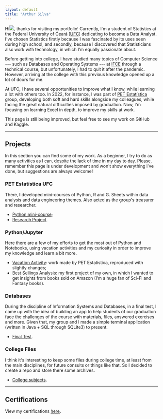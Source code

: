 ```yaml
---
layout: default
title: "Arthur Silva"
---
```


Hi<img class="profile-picture" src="https://cdn.jsdelivr.net/gh/4r7hu3/4r7hu3.github.io/assets/img/logo.jpg">, thanks for visiting my portfolio! Currently, I'm a student of Statistics at the Federal University of Ceará ([UFC](https://www.ufc.br/)) dedicating to become a Data Analyst. I've chosen Statistics firstly because I was fascinated by its uses seen during high school, and secondly, because I discovered that Statisticians also work with technology, in which I'm equally passionate about. 

Before getting into college, I have studied many topics of Computer Science --- such as Databases and Operating Systems --- at [IFCE](https://ifce.edu.br/maracanau) through a technical course, but unfortunately, I had to quit it after the pandemic. However, arriving at the college with this previous knowledge opened up a lot of doors for me.

At UFC, I have several opportunities to improve what I know, while learning a lot with others too. In 2022, for instance, I was part of [PET Estatística](https://sites.google.com/view/petestatisticaufc/) group, developing both soft and hard skills alongside my colleagues, while facing the great natural difficulties imposed by graduation. Now, I'm focusing on learning Excel in depth, to improve my skills at work.

This page is still being improved, but feel free to see my work on GitHub and Kaggle.

---

## Projects

In this section you can find some of my work. As a beginner, I try to do as many activities as I can, despite the lack of time in my day to day. Please, remember this page is under development and won't show everything I've done, but suggestions are always welcome!

### PET Estatística UFC

There, I developed mini-courses of Python, R and G. Sheets within data analysis and data engineering themes. Also acted as the group's treasurer and researcher.

- [Python mini-course](https://github.com/4r7hu3/pet-files/tree/main/Minicursos);
- [Research Project](https://github.com/4r7hu3/pet-files/tree/main/pet-research).

### Python/Jupyter

Here there are a few of my efforts to get the most out of Python and Notebooks, using vacation activities and my curiosity in order to improve my knowledge and learn a bit more.

- [Vacation Activity](https://github.com/4r7hu3/data-science-learning/tree/main/Atividade%20de%20F%C3%A9rias): work made by PET Estatística, reproduced with slightly changes;
- [Best Sellings Analysis](https://github.com/4r7hu3/data-science-learning/tree/main/AED%20Amazon%20Best%20Sellings): my first project of my own, in which I wanted to get insights from books sold on Amazon (I'm a huge fan of Sci-Fi and Fantasy books).

### Databases

During the discipline of Information Systems and Databases, in a final test, I came up with the idea of building an app to help students of our graduation face the challenges of the course with materials, files, answered exercises and more. Given that, my group and I made a simple terminal application (written in Java + SQL through SQLite3) to present.

- [Final Test](https://github.com/4r7hu3/Trabalho-Final).

### College Files

I think it's interesting to keep some files during college time, at least from the main disciplines, for future consults or things like that. So I decided to create a repo and store there some archives.

- [College subjects](https://github.com/4r7hu3/cadeiras-graduacao).

---

## Certifications

View my certifications [here](/certifications/certifications.md).
